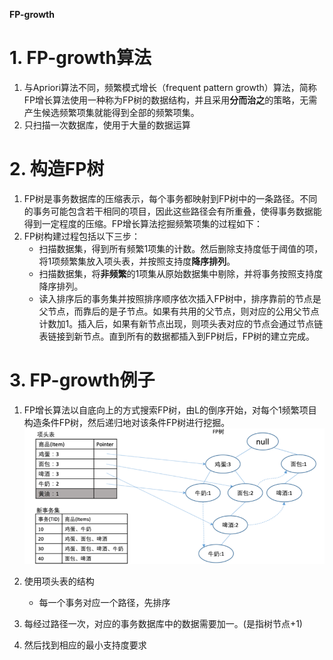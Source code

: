 **FP-growth**

# 1. FP-growth算法
1. 与Apriori算法不同，频繁模式增长（frequent pattern growth）算法，简称FP增长算法使用一种称为FP树的数据结构，并且采用**分而治之**的策略，无需产生候选频繁项集就能得到全部的频繁项集。
2. 只扫描一次数据库，使用于大量的数据运算

# 2. 构造FP树
1. FP树是事务数据库的压缩表示，每个事务都映射到FP树中的一条路径。不同的事务可能包含若干相同的项目，因此这些路径会有所重叠，使得事务数据能得到一定程度的压缩。FP增长算法挖掘频繁项集的过程如下：
2. FP树构建过程包括以下三步：
    + 扫描数据集，得到所有频繁1项集的计数。然后删除支持度低于阈值的项，将1项频繁集放入项头表，并按照支持度**降序排列**。
    + 扫描数据集，将**非频繁**的1项集从原始数据集中剔除，并将事务按照支持度降序排列。
    + 读入排序后的事务集并按照排序顺序依次插入FP树中，排序靠前的节点是父节点，而靠后的是子节点。如果有共用的父节点，则对应的公用父节点计数加1。插入后，如果有新节点出现，则项头表对应的节点会通过节点链表链接到新节点。直到所有的数据都插入到FP树后，FP树的建立完成。

# 3. FP-growth例子
1. FP增长算法以自底向上的方式搜索FP树，由L的倒序开始，对每个1频繁项目构造条件FP树，然后递归地对该条件FP树进行挖掘。
![](img/10.png)

2. 使用项头表的结构
    + 每一个事务对应一个路径，先排序
3. 每经过路径一次，对应的事务数据库中的数据需要加一。(是指树节点+1)
4. 然后找到相应的最小支持度要求